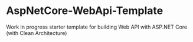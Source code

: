 # AspNetCore-WebApi-Template
Work in progress starter template for building Web API with ASP.NET Core (with Clean Architecture)
